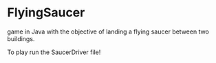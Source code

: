# FlyingSaucer
game in Java with the objective of landing a flying saucer between two buildings.

To play run the SaucerDriver file!
